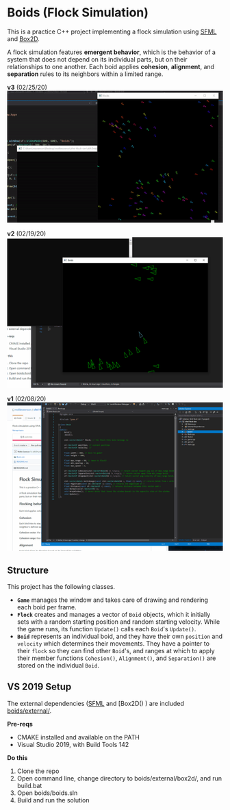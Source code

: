 # Boids (Flock Simulation)

This is a practice C++ project implementing a flock simulation using [SFML](https://www.sfml-dev.org/) and [Box2D](https://box2d.org/). 

A flock simulation features **emergent behavior**, which is the behavior of a system that does not depend on its individual parts, but on their relationships to one another. Each boid applies **cohesion**, **alignment**, and **separation** rules to its neighbors within a limited range.

**v3** (02/25/20)  
![](img/v3.gif)

**v2** (02/19/20)  
![](img/v2.gif)

**v1** (02/08/20)  
![](img/v1.gif)

## Structure

This project has the following classes.

* **`Game`** manages the window and takes care of drawing and rendering each boid per frame.
* **`Flock`** creates and manages a vector of `Boid` objects, which it initially sets with a random starting position and random starting velocity. While the game runs, its function `Update()` calls each `Boid`'s `Update()`. 
* **`Boid`** represents an individual boid, and they have their own `position` and `velocity` which determines their movements. They have a pointer to their `flock` so they can find other `Boid`'s, and ranges at which to apply their member functions `Cohesion()`, `Alignment()`, and `Separation()` are stored on the individual `Boid`.

## VS 2019 Setup

The external dependencies ([SFML](https://www.sfml-dev.org/download/sfml/2.5.1/) and [Box2D() ) are included [boids/external/](). 

**Pre-reqs**

* CMAKE installed and available on the PATH
* Visual Studio 2019, with Build Tools 142

**Do this**

1. Clone the repo  
2. Open command line, change directory to boids/external/box2d/, and run build.bat
3. Open boids/boids.sln
4. Build and run the solution
